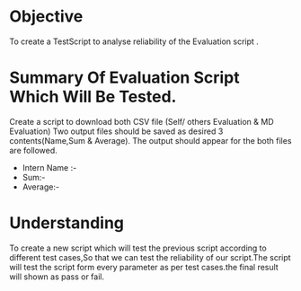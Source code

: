 # Objective
  
   To create a TestScript to analyse reliability of the Evaluation script .
  
  # Summary Of Evaluation Script Which Will Be Tested.
  
 Create a script to download both CSV file (Self/ others Evaluation & MD Evaluation) Two output files should be saved as desired 3 contents(Name,Sum & Average). The output should appear for the both files are followed.
  - Intern Name :-
  - Sum:-
  - Average:-

# Understanding
To create a new script which will test the previous script according to different test cases,So that we can test the reliability of our script.The script will test the script form every parameter as per test cases.the final result will shown as pass or fail.


